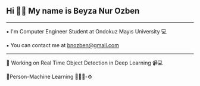 
Hi 👋🏻 My name is Beyza Nur Ozben 
---
---------------------------------
▪ I'm Computer Engineer Student at Ondokuz Mayıs University 💻

▪ You can contact me at bnozben@gmail.com

--------------------------------

🔸 Working on Real Time Object Detection in Deep Learning 📹💻

🔸Person-Machine Learning 👩🏻‍💻-⚙
